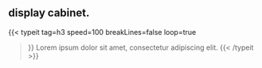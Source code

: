 
## display cabinet.

{{< typeit 
  tag=h3
  speed=100
  breakLines=false
  loop=true
>}}
Lorem ipsum dolor sit amet, 
consectetur adipiscing elit. 
{{< /typeit >}}
